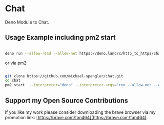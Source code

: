 # Chat

Deno Module to Chat.

## Usage Example including pm2 start

```sh
  
deno run --allow-read --allow-net https://deno.land/x/http_to_https/chat-server.ts

```

or via pm2 

```sh

git clone https://github.com/michael-spengler/chat.git
cd chat
pm2 start  --interpreter="deno" --interpreter-args="run --allow-net --allow-read --allow-write" chat-server.ts

```


## Support my Open Source Contributions  

If you like my work please consider downloading the brave browser via my promotion link: [https://brave.com/fan464](https://brave.com/fan464).  

![![](https://brave.com/fan464/)](https://brave.com/wp-content/uploads/2019/01/logotype-full-color.svg)

